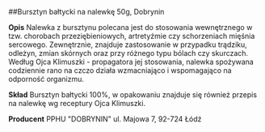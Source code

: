 ##Bursztyn bałtycki na nalewkę 50g, Dobrynin

**Opis** Nalewka z bursztynu polecana jest do stosowania wewnętrznego w tzw. chorobach przeziębieniowych, artretyźmie czy schorzeniach mięśnia sercowego. Zewnętrznie, znajduje zastosowanie w przypadku trądziku, odleżyn, zmian skórnych oraz przy różnego typu bólach czy skurczach. Według Ojca Klimuszki - propagatora jej stosowania, nalewka spożywana codziennie rano na czczo działa wzmacniająco i wspomagająco na odporność organizmu.

**Skład** Bursztyn bałtycki 100%, w opakowaniu znajduje się również przepis na nalewkę wg receptury Ojca Klimuszki.

**Producent** PPHU "DOBRYNIN" 
ul. Majowa 7, 92-724 Łódź